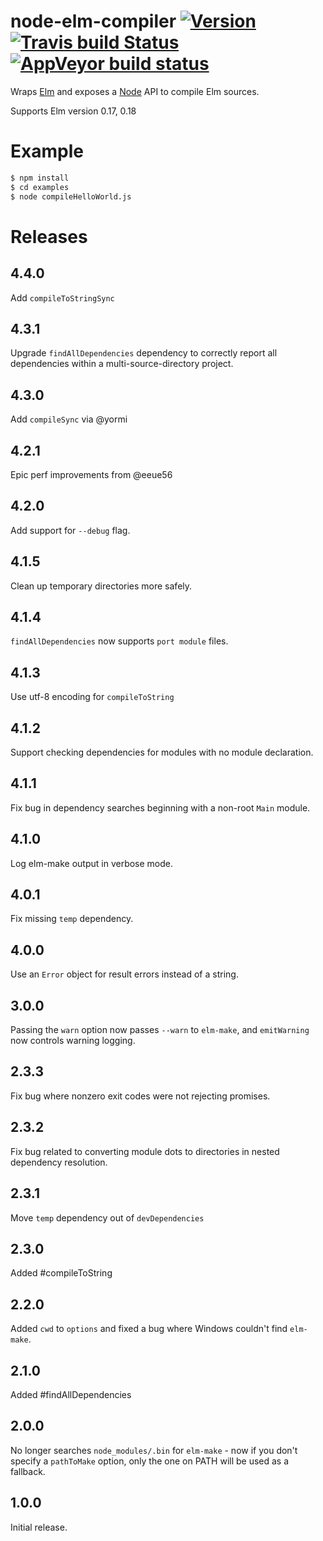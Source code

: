 # node-elm-compiler [![Version](https://img.shields.io/npm/v/node-elm-compiler.svg)](https://www.npmjs.com/package/node-elm-compiler) [![Travis build Status](https://travis-ci.org/rtfeldman/node-elm-compiler.svg?branch=master)](http://travis-ci.org/rtfeldman/node-elm-compiler) [![AppVeyor build status](https://ci.appveyor.com/api/projects/status/xv83jcomgb81i1iu/branch/master?svg=true)](https://ci.appveyor.com/project/rtfeldman/node-elm-compiler/branch/master)

Wraps [Elm](https://elm-lang.org) and exposes a [Node](https://nodejs.org) API to compile Elm sources.

Supports Elm version 0.17, 0.18

# Example

```bash
$ npm install
$ cd examples
$ node compileHelloWorld.js
```

# Releases

## 4.4.0

Add `compileToStringSync`

## 4.3.1

Upgrade `findAllDependencies` dependency to correctly report all dependencies within a multi-source-directory project.

## 4.3.0

Add `compileSync` via @yormi

## 4.2.1

Epic perf improvements from @eeue56

## 4.2.0

Add support for `--debug` flag.

## 4.1.5

Clean up temporary directories more safely.

## 4.1.4

`findAllDependencies` now supports `port module` files.

## 4.1.3

Use utf-8 encoding for `compileToString`

## 4.1.2

Support checking dependencies for modules with no module declaration.

## 4.1.1

Fix bug in dependency searches beginning with a non-root `Main` module.

## 4.1.0

Log elm-make output in verbose mode.

## 4.0.1

Fix missing `temp` dependency.

## 4.0.0

Use an `Error` object for result errors instead of a string.

## 3.0.0

Passing the `warn` option now passes `--warn` to `elm-make`, and `emitWarning` now controls warning logging.

## 2.3.3

Fix bug where nonzero exit codes were not rejecting promises.

## 2.3.2

Fix bug related to converting module dots to directories in nested dependency
resolution.

## 2.3.1

Move `temp` dependency out of `devDependencies`

## 2.3.0

Added #compileToString

## 2.2.0

Added `cwd` to `options` and fixed a bug where Windows couldn't find `elm-make`.

## 2.1.0

Added #findAllDependencies

## 2.0.0

No longer searches `node_modules/.bin` for `elm-make` - now if you don't specify
a `pathToMake` option, only the one on PATH will be used as a fallback.

## 1.0.0

Initial release.
